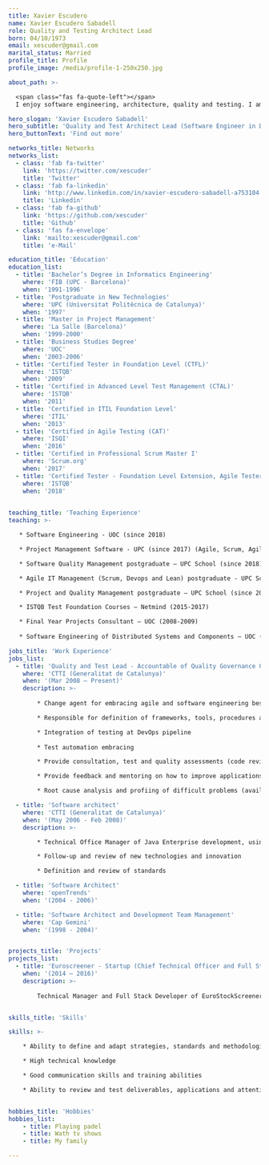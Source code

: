 ```yaml
---
title: Xavier Escudero
name: Xavier Escudero Sabadell
role: Quality and Testing Architect Lead 
born: 04/10/1973
email: xescuder@gmail.com
marital_status: Married
profile_title: Profile
profile_image: /media/profile-1-250x250.jpg

about_path: >-

  <span class="fas fa-quote-left"></span>
  I enjoy software engineering, architecture, quality and testing. I am also a teacher after work. In my spare time I like to watch tv shows. Curious without limits.<span class="fas fa-quote-right"></span>

hero_slogan: 'Xavier Escudero Sabadell'
hero_subtitle: 'Quality and Test Architect Lead (Software Engineer in DNA)'
hero_buttonText: 'Find out more'

networks_title: Networks
networks_list:
  - class: 'fab fa-twitter'
    link: 'https://twitter.com/xescuder'
    title: 'Twitter'
  - class: 'fab fa-linkedin'
    link: 'http://www.linkedin.com/in/xavier-escudero-sabadell-a753104'
    title: 'Linkedin'
  - class: 'fab fa-github'
    link: 'https://github.com/xescuder'
    title: 'Github'
  - class: 'fas fa-envelope'
    link: 'mailto:xescuder@gmail.com'
    title: 'e-Mail'

education_title: 'Education'
education_list: 
  - title: 'Bachelor’s Degree in Informatics Engineering'
    where: 'FIB (UPC - Barcelona)'
    when: '1991-1996'
  - title: 'Postgraduate in New Technologies'
    where: 'UPC (Universitat Politècnica de Catalunya)'
    when: '1997'
  - title: 'Master in Project Management'
    where: 'La Salle (Barcelona)'
    when: '1999-2000'
  - title: 'Business Studies Degree'
    where: 'UOC'
    when: '2003-2006'
  - title: 'Certified Tester in Foundation Level (CTFL)'
    where: 'ISTQB'
    when: '2009'
  - title: 'Certified in Advanced Level Test Management (CTAL)'
    where: 'ISTQB'
    when: '2011'
  - title: 'Certified in ITIL Foundation Level'
    where: 'ITIL'
    when: '2013'
  - title: 'Certified in Agile Testing (CAT)'
    where: 'ISQI'
    when: '2016'
  - title: 'Certified in Professional Scrum Master I'
    where: 'Scrum.org'
    when: '2017'
  - title: 'Certified Tester - Foundation Level Extension, Agile Tester'
    where: 'ISTQB'
    when: '2018'
    

teaching_title: 'Teaching Experience'
teaching: >-

   * Software Engineering - UOC (since 2018)

   * Project Management Software - UPC (since 2017) (Agile, Scrum, Agile Testing, Extreme Programming, …)

   * Software Quality Management postgraduate – UPC School (since 2018)

   * Agile IT Management (Scrum, Devops and Lean) postgraduate - UPC School (since 2015)

   * Project and Quality Management postgraduate – UPC School (since 2016)

   * ISTQB Test Foundation Courses – Netmind (2015-2017)

   * Final Year Projects Consultant – UOC (2008-2009)
   
   * Software Engineering of Distributed Systems and Components – UOC (2007-2008)

jobs_title: 'Work Experience'
jobs_list:
  - title: 'Quality and Test Lead - Accountable of Quality Governance Office'
    where: 'CTTI (Generalitat de Catalunya)'
    when: '(Mar 2008 – Present)'
    description: >-
      
        * Change agent for embracing agile and software engineering best practices.

        * Responsible for definition of frameworks, tools, procedures and best practices for testing. Public site at [https://qualitat.solucions.gencat.cat](https://qualitat.solucions.gencat.cat) (after more than 6 years with more than 4K visits by month).

        * Integration of testing at DevOps pipeline 
        
        * Test automation embracing

        * Provide consultation, test and quality assessments (code reviews, performance testing, compatibility testing, mobile certification testing)

        * Provide feedback and mentoring on how to improve applications in efficiency, portability and maintainability. 

        * Root cause analysis and profiing of difficult problems (availability, performance bottlenecks, ...)

  - title: 'Software architect'
    where: 'CTTI (Generalitat de Catalunya)'
    when: '(May 2006 - Feb 2008)'
    description: >-

        * Technical Office Manager of Java Enterprise development, using an standard framework developed in-house, named Canigó, and mandatory for all our suppliers (roadmap definition, technical user support, …)

        * Follow-up and review of new technologies and innovation

        * Definition and review of standards

  - title: 'Software Architect'
    where: 'openTrends'
    when: '(2004 - 2006)'

  - title: 'Software Architect and Development Team Management'
    where: 'Cap Gemini'
    when: '(1998 - 2004)'


projects_title: 'Projects'
projects_list:
  - title: 'Euroscreener - Startup (Chief Technical Officer and Full Stack Developer)'
    when: '(2014 – 2016)'
    description: >-
      
        Technical Manager and Full Stack Developer of EuroStockScreener, a tool for non professional investors and traders to search and find best stocks, and test their strategy in the past


skills_title: 'Skills'

skills: >-

    * Ability to define and adapt strategies, standards and methodologies. Ability to identify innovation opportunities and tools

    * High technical knowledge

    * Good communication skills and training abilities

    * Ability to review and test deliverables, applications and attention to detail.


hobbies_title: 'Hobbies'
hobbies_list:
    - title: Playing padel
    - title: Wath tv shows
    - title: My family

---
```

